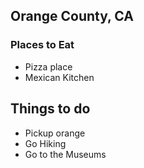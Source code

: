 ## Orange County, CA

### Places to Eat
- Pizza place
- Mexican Kitchen

## Things to do
- Pickup orange
- Go Hiking
- Go to the Museums

